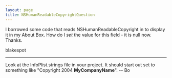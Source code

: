 ```yaml
---
layout: page
title: NSHumanReadableCopyrightQuestion
---
```


I borrowed some code that reads NSHumanReadableCopyright in to display it in my About Box.  How do I _set_ the value for this field - it is null now.  Thanks.


blakespot

----

Look at the InfoPlist.strings file in your project.  It should start out set to something like "Copyright 2004 __MyCompanyName__".  -- Bo

